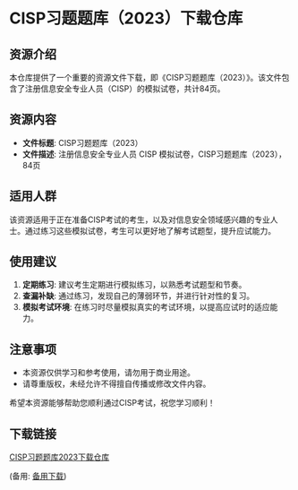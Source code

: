 # CISP习题题库（2023）下载仓库

## 资源介绍

本仓库提供了一个重要的资源文件下载，即《CISP习题题库（2023）》。该文件包含了注册信息安全专业人员（CISP）的模拟试卷，共计84页。

## 资源内容

- **文件标题**: CISP习题题库（2023）
- **文件描述**: 注册信息安全专业人员 CISP 模拟试卷，CISP习题题库（2023），84页

## 适用人群

该资源适用于正在准备CISP考试的考生，以及对信息安全领域感兴趣的专业人士。通过练习这些模拟试卷，考生可以更好地了解考试题型，提升应试能力。

## 使用建议

1. **定期练习**: 建议考生定期进行模拟练习，以熟悉考试题型和节奏。
2. **查漏补缺**: 通过练习，发现自己的薄弱环节，并进行针对性的复习。
3. **模拟考试环境**: 在练习时尽量模拟真实的考试环境，以提高应试时的适应能力。

## 注意事项

- 本资源仅供学习和参考使用，请勿用于商业用途。
- 请尊重版权，未经允许不得擅自传播或修改文件内容。

希望本资源能够帮助您顺利通过CISP考试，祝您学习顺利！

## 下载链接
[CISP习题题库2023下载仓库](https://pan.quark.cn/s/7d4799efecd7) 

(备用: [备用下载](https://pan.baidu.com/s/1HAEWoz2T33GMV5T50IRvxQ?pwd=1234))
